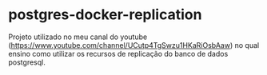 # postgres-docker-replication

Projeto utilizado no meu canal do youtube (https://www.youtube.com/channel/UCutp4TgSwzu1HKaRiOsbAaw) no qual ensino como utilizar os recursos de replicação do banco de dados postgresql.